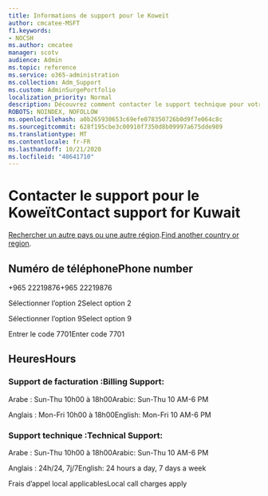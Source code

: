 ```yaml
---
title: Informations de support pour le Koweït
author: cmcatee-MSFT
f1.keywords:
- NOCSH
ms.author: cmcatee
manager: scotv
audience: Admin
ms.topic: reference
ms.service: o365-administration
ms.collection: Adm_Support
ms.custom: AdminSurgePortfolio
localization_priority: Normal
description: Découvrez comment contacter le support technique pour votre pays ou région.
ROBOTS: NOINDEX, NOFOLLOW
ms.openlocfilehash: a0b265930653c69efe078350726b0d9f7e064c8c
ms.sourcegitcommit: 628f195cbe3c00910f7350d8b09997a675dde989
ms.translationtype: MT
ms.contentlocale: fr-FR
ms.lasthandoff: 10/21/2020
ms.locfileid: "48641710"
---
```

# <a name="contact-support-for-kuwait"></a><span data-ttu-id="0c932-103">Contacter le support pour le Koweït</span><span class="sxs-lookup"><span data-stu-id="0c932-103">Contact support for Kuwait</span></span>

<span data-ttu-id="0c932-104">[Rechercher un autre pays ou une autre région](../contact-support-for-business-products.md).</span><span class="sxs-lookup"><span data-stu-id="0c932-104">[Find another country or region](../contact-support-for-business-products.md).</span></span>

## <a name="phone-number"></a><span data-ttu-id="0c932-105">Numéro de téléphone</span><span class="sxs-lookup"><span data-stu-id="0c932-105">Phone number</span></span>
<span data-ttu-id="0c932-106">+965 22219876</span><span class="sxs-lookup"><span data-stu-id="0c932-106">+965 22219876</span></span>

<span data-ttu-id="0c932-107">Sélectionner l’option 2</span><span class="sxs-lookup"><span data-stu-id="0c932-107">Select option 2</span></span>

<span data-ttu-id="0c932-108">Sélectionner l’option 9</span><span class="sxs-lookup"><span data-stu-id="0c932-108">Select option 9</span></span>

<span data-ttu-id="0c932-109">Entrer le code 7701</span><span class="sxs-lookup"><span data-stu-id="0c932-109">Enter code 7701</span></span>

## <a name="hours"></a><span data-ttu-id="0c932-110">Heures</span><span class="sxs-lookup"><span data-stu-id="0c932-110">Hours</span></span>
### <a name="billing-support"></a><span data-ttu-id="0c932-111">Support de facturation :</span><span class="sxs-lookup"><span data-stu-id="0c932-111">Billing Support:</span></span>

<span data-ttu-id="0c932-112">Arabe : Sun-Thu 10h00 à 18h00</span><span class="sxs-lookup"><span data-stu-id="0c932-112">Arabic: Sun-Thu 10 AM-6 PM</span></span>

<span data-ttu-id="0c932-113">Anglais : Mon-Fri 10h00 à 18h00</span><span class="sxs-lookup"><span data-stu-id="0c932-113">English: Mon-Fri 10 AM-6 PM</span></span>

### <a name="technical-support"></a><span data-ttu-id="0c932-114">Support technique :</span><span class="sxs-lookup"><span data-stu-id="0c932-114">Technical Support:</span></span>

<span data-ttu-id="0c932-115">Arabe : Sun-Thu 10h00 à 18h00</span><span class="sxs-lookup"><span data-stu-id="0c932-115">Arabic: Sun-Thu 10 AM-6 PM</span></span>

<span data-ttu-id="0c932-116">Anglais : 24h/24, 7j/7</span><span class="sxs-lookup"><span data-stu-id="0c932-116">English: 24 hours a day, 7 days a week</span></span>

<span data-ttu-id="0c932-117">Frais d’appel local applicables</span><span class="sxs-lookup"><span data-stu-id="0c932-117">Local call charges apply</span></span>
